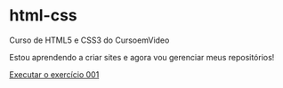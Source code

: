 # html-css
Curso de HTML5 e CSS3 do CursoemVideo

Estou aprendendo a criar sites e agora vou  gerenciar meus repositórios!

<a href=" https://vitoriacoliveira.github.io/html-css/exercicios/ex001/index.html">Executar o exercício 001</a>